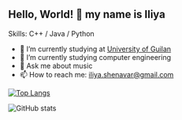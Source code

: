 ## Hello, World! 👋 my name is Iliya


Skills: C++ / Java / Python

- 🔭 I’m currently studying at [University of Guilan](https://english.guilan.ac.ir/)
- 🌱 I’m currently studying computer engineering
- 💬 Ask me about music 
- 📫 How to reach me: iliya.shenavar@gmail.com 


[![Top Langs](https://github-readme-stats.vercel.app/api/top-langs/?username=iliya-shenavar)](https://github.com/anuraghazra/github-readme-stats)

![GitHub stats](https://github-readme-stats.vercel.app/api?username=iliya-shenavar&show_icons=true&count_private=true)  
 
<!--
**iliya-shenavar/iliya-shenavar** is a ✨ _special_ ✨ repository because its `README.md` (this file) appears on your GitHub profile.

Here are some ideas to get you started:

- 🔭 I’m currently working on ...
- 🌱 I’m currently learning ...
- 👯 I’m looking to collaborate on ...
- 🤔 I’m looking for help with ...
- 💬 Ask me about ...
- 📫 How to reach me: ...
- 😄 Pronouns: ...
- ⚡ Fun fact: ...
-->
